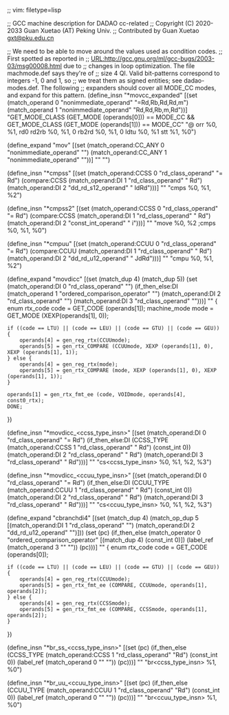 ;; vim: filetype=lisp

;; GCC machine description for DADAO cc-related
;; Copyright (C) 2020-2033 Guan Xuetao (AT) Peking Univ.
;; Contributed by Guan Xuetao <gxt@pku.edu.cn>

;; We need to be able to move around the values used as condition codes.
;; First spotted as reported in
;; <URL:http://gcc.gnu.org/ml/gcc-bugs/2003-03/msg00008.html> due to
;; changes in loop optimization.  The file machmode.def says they're of
;; size 4 QI.  Valid bit-patterns correspond to integers -1, 0 and 1, so
;; we treat them as signed entities; see dadao-modes.def.  The following
;; expanders should cover all MODE_CC modes, and expand for this pattern.
(define_insn "*movcc_expanded"
  [(set (match_operand 0 "nonimmediate_operand" "=Rd,Rb,Rd,Rd,m")
	(match_operand 1 "nonimmediate_operand"  "Rd,Rd,Rb,m,Rd"))]
	"GET_MODE_CLASS (GET_MODE (operands[0])) == MODE_CC
		&& GET_MODE_CLASS (GET_MODE (operands[1])) == MODE_CC"
	"@
	orr	%0, %1, rd0
	rd2rb	%0, %1, 0
	rb2rd	%0, %1, 0
	ldtu	%0, %1
	stt	%1, %0")

(define_expand "mov<mode>"
  [(set (match_operand:CC_ANY 0 "nonimmediate_operand" "")
	(match_operand:CC_ANY 1 "nonimmediate_operand" ""))]
	""
	"")

(define_insn "*cmpss"
  [(set           (match_operand:CCSS 0 "rd_class_operand"  "=   Rd")
    (compare:CCSS (match_operand:DI   1 "rd_class_operand"  "    Rd")
                  (match_operand:DI   2 "dd_rd_s12_operand" "  IdRd")))]
	""
	"cmps	%0, %1, %2")

(define_insn "*cmpss2"
  [(set           (match_operand:CCSS 0 "rd_class_operand"  "= Rd")
    (compare:CCSS (match_operand:DI   1 "rd_class_operand"  "  Rd")
                  (match_operand:DI   2 "const_int_operand" "   i")))]
	""
	"move	%0, %2	\;cmps	%0, %1, %0")

(define_insn "*cmpuu"
  [(set           (match_operand:CCUU 0 "rd_class_operand"  "=   Rd")
    (compare:CCUU (match_operand:DI   1 "rd_class_operand"  "    Rd")
                  (match_operand:DI   2 "dd_rd_u12_operand" "  JdRd")))]
	""
	"cmpu	%0, %1, %2")

(define_expand "movdicc"
  [(set (match_dup 4) (match_dup 5))
   (set              (match_operand:DI 0 "rd_class_operand" "")
    (if_then_else:DI (match_operand    1 "ordered_comparison_operator" "")
                     (match_operand:DI 2 "rd_class_operand" "")
                     (match_operand:DI 3 "rd_class_operand" "")))]
	""
{
	enum rtx_code code = GET_CODE (operands[1]);
	machine_mode mode = GET_MODE (XEXP(operands[1], 0));

	if ((code == LTU) || (code == LEU) || (code == GTU) || (code == GEU)) {
		operands[4] = gen_reg_rtx(CCUUmode);
		operands[5] = gen_rtx_COMPARE (CCUUmode, XEXP (operands[1], 0), XEXP (operands[1], 1));
	} else {
		operands[4] = gen_reg_rtx(mode);
		operands[5] = gen_rtx_COMPARE (mode, XEXP (operands[1], 0), XEXP (operands[1], 1));
	}

	operands[1] = gen_rtx_fmt_ee (code, VOIDmode, operands[4], const0_rtx);
	DONE;
})

(define_insn "*movdicc_<ccss_type_insn>"
  [(set (match_operand:DI            0 "rd_class_operand" "= Rd")
    (if_then_else:DI
      (CCSS_TYPE (match_operand:CCSS 1 "rd_class_operand" "  Rd") (const_int 0))
      (match_operand:DI              2 "rd_class_operand" "  Rd")
      (match_operand:DI              3 "rd_class_operand" "  Rd")))]
	""
	"cs<ccss_type_insn>	%0, %1, %2, %3")

(define_insn "*movdicc_<ccuu_type_insn>"
  [(set (match_operand:DI            0 "rd_class_operand" "= Rd")
    (if_then_else:DI
      (CCUU_TYPE (match_operand:CCUU 1 "rd_class_operand" "  Rd") (const_int 0))
      (match_operand:DI              2 "rd_class_operand" "  Rd")
      (match_operand:DI              3 "rd_class_operand" "  Rd")))]
	""
	"cs<ccuu_type_insn>	%0, %1, %2, %3")

(define_expand "cbranchdi4"
  [(set (match_dup 4)
        (match_op_dup 5 [(match_operand:DI 1 "rd_class_operand" "")
                         (match_operand:DI 2 "dd_rd_u12_operand" "")]))
   (set (pc)
     (if_then_else (match_operator 0 "ordered_comparison_operator" [(match_dup 4) (const_int 0)])
                   (label_ref (match_operand 3 "" ""))
                   (pc)))]
	""
{
	enum rtx_code code = GET_CODE (operands[0]);

	if ((code == LTU) || (code == LEU) || (code == GTU) || (code == GEU)) {
		operands[4] = gen_reg_rtx(CCUUmode);
		operands[5] = gen_rtx_fmt_ee (COMPARE, CCUUmode, operands[1], operands[2]);
	} else {
		operands[4] = gen_reg_rtx(CCSSmode);
		operands[5] = gen_rtx_fmt_ee (COMPARE, CCSSmode, operands[1], operands[2]);
	}
})

(define_insn "*br_ss_<ccss_type_insn>"
  [(set (pc)
    (if_then_else
      (CCSS_TYPE (match_operand:CCSS 1 "rd_class_operand" "Rd") (const_int 0))
      (label_ref (match_operand 0 "" ""))
      (pc)))]
	""
	"br<ccss_type_insn>	%1, %0")

(define_insn "*br_uu_<ccuu_type_insn>"
  [(set (pc)
    (if_then_else
      (CCUU_TYPE (match_operand:CCUU 1 "rd_class_operand" "Rd") (const_int 0))
      (label_ref (match_operand 0 "" ""))
      (pc)))]
	""
	"br<ccuu_type_insn>	%1, %0")
